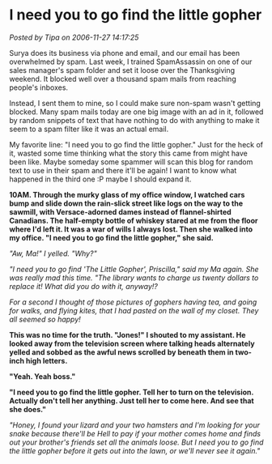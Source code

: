 # I need you to go find the little gopher

*Posted by Tipa on 2006-11-27 14:17:25*

Surya does its business via phone and email, and our email has been overwhelmed by spam. Last week, I trained SpamAssassin on one of our sales manager's spam folder and set it loose over the Thanksgiving weekend. It blocked well over a thousand spam mails from reaching people's inboxes.

Instead, I sent them to mine, so I could make sure non-spam wasn't getting blocked. Many spam mails today are one big image with an ad in it, followed by random snippets of text that have nothing to do with anything to make it seem to a spam filter like it was an actual email.

My favorite line: "I need you to go find the little gopher." Just for the heck of it, wasted some time thinking what the story this came from might have been like. Maybe someday some spammer will scan this blog for random text to use in their spam and there it'll be again! I want to know what happened in the third one :P maybe I should expand it.

**10AM. Through the murky glass of my office window, I watched cars bump and slide down the rain-slick street like logs on the way to the sawmill, with Versace-adorned dames instead of flannel-shirted Canadians. The half-empty bottle of whiskey stared at me from the floor where I'd left it. It was a war of wills I always lost. Then she walked into my office. "I need you to go find the little gopher," she said.**

*"Aw, Ma!" I yelled. "Why?"*

*"I need you to go find 'The Little Gopher', Priscilla," said my Ma again. She was really mad this time. "The library wants to charge us twenty dollars to replace it! What did you do with it, anyway!?*

*For a second I thought of those pictures of gophers having tea, and going for walks, and flying kites, that I had pasted on the wall of my closet. They all seemed so happy!*

**This was no time for the truth. "Jones!" I shouted to my assistant. He looked away from the television screen where talking heads alternately yelled and sobbed as the awful news scrolled by beneath them in two-inch high letters.**

**"Yeah. Yeah boss."**

**"I need you to go find the little gopher. Tell her to turn on the television. Actually don't tell her anything. Just tell her to come here. And see that she does."**

*"Honey, I found your lizard and your two hamsters and I'm looking for your snake because there'll be Hell to pay if your mother comes home and finds out your brother's friends set all the animals loose. But I need you to go find the little gopher before it gets out into the lawn, or we'll never see it again."*
